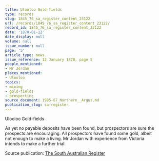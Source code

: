 ```yaml
---
title: Ulooloo Gold-fields
type: records
slug: 1845_76_sa_register_content_23122
url: /records/1845_76_sa_register_content_23122/
record_id: 1845_76_sa_register_content_23122
date: '1870-01-12'
date_display: null
volume: null
issue_number: null
page: '5'
article_type: news
issue_reference: 12 January 1870, page 5
people_mentioned:
- Mr Jordan
places_mentioned:
- Ulooloo
topics:
- mining
- gold-fields
- prospecting
source_document: 1985-87_Northern__Argus.md
publication_slug: sa-register
---
```


Ulooloo Gold-fields

As yet no payable deposits have been found, but prospectors are sure the prospects are encouraging.  All prospectors have found some gold, albeit not enough to make a living.  Mr Jordan with experience from Victoria intends to make a further trial.

Source publication: [The South Australian Register](/publications/sa-register/)
